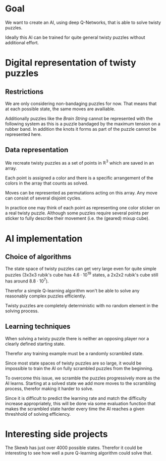 # Goal
We want to create an AI, using deep Q-Networks, that is able to solve twisty puzzles.

Ideally this AI can be trained for quite general twisty puzzles without additional effort.


# Digital representation of twisty puzzles
## Restrictions
We are only considering non-bandaging puzzles for now. That means that at each possible state, the same moves are availiable.

Additionally puzzles like the _Brain String_ cannot be represented with the following system as this is a puzzle bandaged by the maximum tension on a rubber band. In addition the knots it forms as part of the puzzle cannot be represented here.

## Data representation
We recreate twisty puzzles as a set of points in $\mathbb{R}^3$ which are saved in an array.

Each point is assigned a color and there is a specific arrangement of the colors in the array that counts as solved.

Moves can be represented as permutations acting on this array. Any move can consist of several disjoint cycles.

In practice one may think of each point as representing one color sticker on a real twisty puzzle. Although some puzzles require several points per sticker to fully describe their movement (i.e. the (geared) mixup cube).

# AI implementation

## Choice of algorithms
The state space of twisty puzzles can get very large even for quite simple puzzles (3x3x3 rubik's cube has $4.6\cdot 10^{19}$ states, a 2x2x2 rubik's cube still has around $8.8 \cdot 10^7$).

Therefor a simple Q-learning algorithm won't be able to solve any reasonably complex puzzles efficiently.

Twisty puzzles are completely deterministic with no random element in the solving process.

## Learning techniques
When solving a twisty puzzle there is neither an opposing player nor a clearly defined starting state.

Therefor any training example must be a randomly scrambled state.

Since most state spaces of twisty puzzles are so large, it would be impossible to train the AI on fully scrambled puzzles from the beginning.

To overcome this issue, we scramble the puzzles progressively more as the AI learns. Starting at a solved state we add more moves to the scrambling process, therefor making it harder to solve.

Since it is difficult to predict the learning rate and match the difficulty increase appropriately, this will be done via some evaluation function that makes the scrambled state harder every time the AI reaches a given threshhold of solving efficiency.

# Interesting side projects
The Skewb has just over 4000 possible states. Therefor it could be interesting to see how well a pure Q-learning algorithm could solve that.